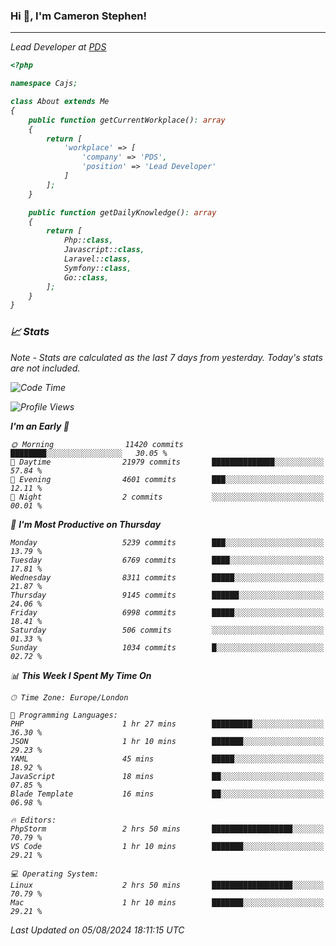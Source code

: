 ### Hi 👋, I'm Cameron Stephen!
<hr>
<p><em>Lead Developer at <a href="https://prindatasolutions.co.uk">PDS</a></p>


```php
<?php

namespace Cajs;

class About extends Me
{
    public function getCurrentWorkplace(): array
    {
        return [
            'workplace' => [
                'company' => 'PDS',
                'position' => 'Lead Developer'
            ]
        ];
    }

    public function getDailyKnowledge(): array
    {
        return [
            Php::class,
            Javascript::class,
            Laravel::class,
            Symfony::class,
            Go::class,
        ];
    }
}
```

### 📈 Stats
<p><em>Note - Stats are calculated as the last 7 days from yesterday. Today's stats are not included.</em></p>


<!--START_SECTION:waka-->
![Code Time](http://img.shields.io/badge/Code%20Time-3%2C889%20hrs%2047%20mins-blue)

![Profile Views](http://img.shields.io/badge/Profile%20Views-0-blue)

**I'm an Early 🐤** 

```text
🌞 Morning                11420 commits       ████████░░░░░░░░░░░░░░░░░   30.05 % 
🌆 Daytime                21979 commits       ██████████████░░░░░░░░░░░   57.84 % 
🌃 Evening                4601 commits        ███░░░░░░░░░░░░░░░░░░░░░░   12.11 % 
🌙 Night                  2 commits           ░░░░░░░░░░░░░░░░░░░░░░░░░   00.01 % 
```
📅 **I'm Most Productive on Thursday** 

```text
Monday                   5239 commits        ███░░░░░░░░░░░░░░░░░░░░░░   13.79 % 
Tuesday                  6769 commits        ████░░░░░░░░░░░░░░░░░░░░░   17.81 % 
Wednesday                8311 commits        █████░░░░░░░░░░░░░░░░░░░░   21.87 % 
Thursday                 9145 commits        ██████░░░░░░░░░░░░░░░░░░░   24.06 % 
Friday                   6998 commits        █████░░░░░░░░░░░░░░░░░░░░   18.41 % 
Saturday                 506 commits         ░░░░░░░░░░░░░░░░░░░░░░░░░   01.33 % 
Sunday                   1034 commits        █░░░░░░░░░░░░░░░░░░░░░░░░   02.72 % 
```


📊 **This Week I Spent My Time On** 

```text
🕑︎ Time Zone: Europe/London

💬 Programming Languages: 
PHP                      1 hr 27 mins        █████████░░░░░░░░░░░░░░░░   36.30 % 
JSON                     1 hr 10 mins        ███████░░░░░░░░░░░░░░░░░░   29.23 % 
YAML                     45 mins             █████░░░░░░░░░░░░░░░░░░░░   18.92 % 
JavaScript               18 mins             ██░░░░░░░░░░░░░░░░░░░░░░░   07.85 % 
Blade Template           16 mins             ██░░░░░░░░░░░░░░░░░░░░░░░   06.98 % 

🔥 Editors: 
PhpStorm                 2 hrs 50 mins       ██████████████████░░░░░░░   70.79 % 
VS Code                  1 hr 10 mins        ███████░░░░░░░░░░░░░░░░░░   29.21 % 

💻 Operating System: 
Linux                    2 hrs 50 mins       ██████████████████░░░░░░░   70.79 % 
Mac                      1 hr 10 mins        ███████░░░░░░░░░░░░░░░░░░   29.21 % 
```


 Last Updated on 05/08/2024 18:11:15 UTC
<!--END_SECTION:waka-->
